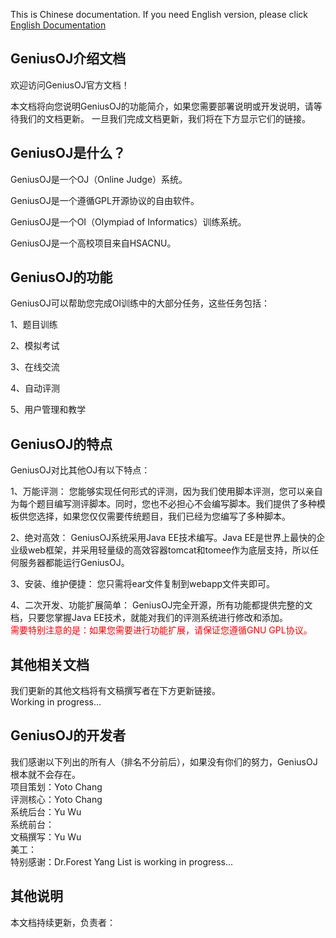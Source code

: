 This is Chinese documentation. If you need English version, please click [English Documentation](http://github.com/zhangyutong926/GeniusOJ/blob/master/README_EN.MD)

## GeniusOJ介绍文档

欢迎访问GeniusOJ官方文档！

本文档将向您说明GeniusOJ的功能简介，如果您需要部署说明或开发说明，请等待我们的文档更新。
一旦我们完成文档更新，我们将在下方显示它们的链接。

## GeniusOJ是什么？

GeniusOJ是一个OJ（Online Judge）系统。

GeniusOJ是一个遵循GPL开源协议的自由软件。

GeniusOJ是一个OI（Olympiad of Informatics）训练系统。

GeniusOJ是一个高校项目来自HSACNU。

## GeniusOJ的功能

GeniusOJ可以帮助您完成OI训练中的大部分任务，这些任务包括：

1、题目训练

2、模拟考试

3、在线交流

4、自动评测

5、用户管理和教学

## GeniusOJ的特点

GeniusOJ对比其他OJ有以下特点：

1、万能评测：
您能够实现任何形式的评测，因为我们使用脚本评测，您可以亲自为每个题目编写测评脚本。同时，您也不必担心不会编写脚本。我们提供了多种模板供您选择，如果您仅仅需要传统题目，我们已经为您编写了多种脚本。

2、绝对高效：
GeniusOJ系统采用Java EE技术编写。Java EE是世界上最快的企业级web框架，并采用轻量级的高效容器tomcat和tomee作为底层支持，所以任何服务器都能运行GeniusOJ。

3、安装、维护便捷：
您只需将ear文件复制到webapp文件夹即可。

4、二次开发、功能扩展简单：
GeniusOJ完全开源，所有功能都提供完整的文档，只要您掌握Java EE技术，就能对我们的评测系统进行修改和添加。  
<font color="red">需要特别注意的是：如果您需要进行功能扩展，请保证您遵循GNU GPL协议。</font>

## 其他相关文档

我们更新的其他文档将有文稿撰写者在下方更新链接。  
Working in progress...

## GeniusOJ的开发者

我们感谢以下列出的所有人（排名不分前后），如果没有你们的努力，GeniusOJ根本就不会存在。  
项目策划：Yoto Chang  
评测核心：Yoto Chang  
系统后台：Yu Wu  
系统前台：  
文稿撰写：Yu Wu  
美工：  
特别感谢：Dr.Forest Yang
List is working in progress...

## 其他说明

本文档持续更新，负责者：
